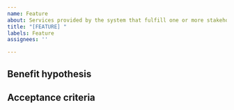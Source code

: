 ```yaml
---
name: Feature
about: Services provided by the system that fulfill one or more stakeholder needs.
title: "[FEATURE] "
labels: Feature
assignees: ''

---
```


## Benefit hypothesis

## Acceptance criteria
